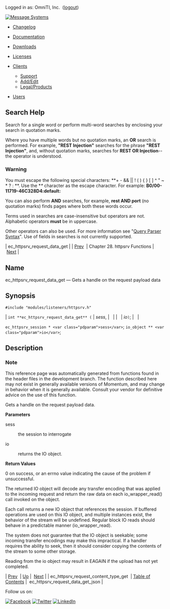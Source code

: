 Logged in as: OmniTI, Inc.  ([logout](https://support.messagesystems.com/logout.php))

[![Message Systems](https://support.messagesystems.com/images/ms-white205.png)](https://support.messagesystems.com/start.php) 

*   [Changelog](https://support.messagesystems.com/start.php?show=changelog)
*   [Documentation](https://support.messagesystems.com/docs/)
*   [Downloads](https://support.messagesystems.com/start.php)

*   [Licenses](https://support.messagesystems.com/license_summary.php)
*   <a href="">Clients</a>
    *   [Support](https://support.messagesystems.com/cs.php)
    *   [Add/Edit](https://support.messagesystems.com/edit_client.php)
    *   [Legal/Products](https://support.messagesystems.com/edit_products.php)
*   [Users](https://support.messagesystems.com/edit_customer.php)

## Search Help

Search for a single word or perform multi-word searches by enclosing your search in quotation marks.

Where you have multiple words but no quotation marks, an **OR** search is performed. For example, **"REST Injection"** searches for the phrase **"REST Injection"**, and, without quotation marks, searches for **REST OR Injection**--the operator is understood.

### Warning

You must escape the following special characters: **+ - && || ! ( ) { } [ ] ^ " ~ * ? : \**. Use the **\** character as the escape character. For example: **B0/00-11719-46C328D4\:default\:**

You can also perform **AND** searches, for example, **rest AND port** (no quotation marks) finds pages where both these words occur.

Terms used in searches are case-insensitive but operators are not. Alphabetic operators **must** be in uppercase.

Other operators can also be used. For more information see "[Query Parser Syntax](https://lucene.apache.org/core/old_versioned_docs/versions/3_0_0/queryparsersyntax.html)". Use of fields in searches is not currently supported.

| ec_httpsrv_request_data_get |
| [Prev](apis.ec_httpsrv_request_content_type_get.php)  | Chapter 28. httpsrv Functions |  [Next](apis.ec_httpsrv_request_data_get_json.php) |

<a name="apis.ec_httpsrv_request_data_get"></a>
## Name

ec_httpsrv_request_data_get — Gets a handle on the request payload data

## Synopsis

`#include "modules/listeners/httpsrv.h"`

| `int **ec_httpsrv_request_data_get** (` | <var class="pdparam">sess</var>, |   |
|   | <var class="pdparam">io</var>`)`; |   |

`ec_httpsrv_session * <var class="pdparam">sess</var>`;
`io_object ** <var class="pdparam">io</var>`;<a name="idp25289728"></a>
## Description

### Note

This reference page was automatically generated from functions found in the header files in the development branch. The function described here may not exist in generally available versions of Momentum, and may change in behavior when it is generally available. Consult your vendor for definitive advice on the use of this function.

Gets a handle on the request payload data.

**Parameters**

<dl class="variablelist">

<dt>sess</dt>

<dd>

the session to interrogate

</dd>

<dt>io</dt>

<dd>

returns the IO object.

</dd>

</dl>

**Return Values**

0 on success, or an errno value indicating the cause of the problem if unsuccessful.

The returned IO object will decode any transfer encoding that was applied to the incoming request and return the raw data on each io_wrapper_read() call invoked on the object.

Each call returns a new IO object that references the session. If buffered operations are used on this IO object, and multiple instances exist, the behavior of the stream will be undefined. Regular block IO reads should behave in a predictable manner (io_wrapper_read).

The system does not guarantee that the IO object is seekable; some incoming transfer encodings may make this impractical. If a handler requires the ability to seek, then it should consider copying the contents of the stream to some other storage.

Reading from the io object may result in EAGAIN if the upload has not yet completed.

| [Prev](apis.ec_httpsrv_request_content_type_get.php)  | [Up](httpsrv.php) |  [Next](apis.ec_httpsrv_request_data_get_json.php) |
| ec_httpsrv_request_content_type_get  | [Table of Contents](index.php) |  ec_httpsrv_request_data_get_json |

Follow us on:

[![Facebook](https://support.messagesystems.com/images/icon-facebook.png)](http://www.facebook.com/messagesystems) [![Twitter](https://support.messagesystems.com/images/icon-twitter.png)](http://twitter.com/#!/MessageSystems) [![LinkedIn](https://support.messagesystems.com/images/icon-linkedin.png)](http://www.linkedin.com/company/message-systems)